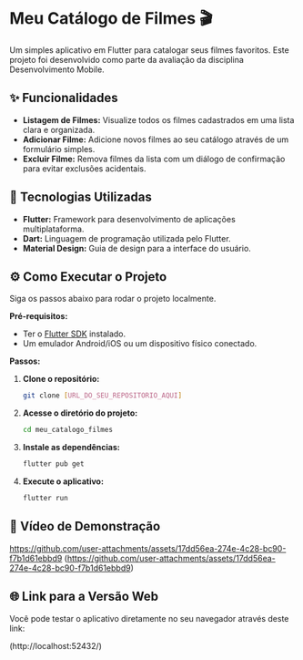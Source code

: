 # Meu Catálogo de Filmes 🎬

Um simples aplicativo em Flutter para catalogar seus filmes favoritos. Este projeto foi desenvolvido como parte da avaliação da disciplina Desenvolvimento Mobile.

## ✨ Funcionalidades

- **Listagem de Filmes:** Visualize todos os filmes cadastrados em uma lista clara e organizada.
- **Adicionar Filme:** Adicione novos filmes ao seu catálogo através de um formulário simples.
- **Excluir Filme:** Remova filmes da lista com um diálogo de confirmação para evitar exclusões acidentais.

## 🚀 Tecnologias Utilizadas

- **Flutter:** Framework para desenvolvimento de aplicações multiplataforma.
- **Dart:** Linguagem de programação utilizada pelo Flutter.
- **Material Design:** Guia de design para a interface do usuário.

## ⚙️ Como Executar o Projeto

Siga os passos abaixo para rodar o projeto localmente.

**Pré-requisitos:**
* Ter o [Flutter SDK](https://flutter.dev/docs/get-started/install) instalado.
* Um emulador Android/iOS ou um dispositivo físico conectado.

**Passos:**

1.  **Clone o repositório:**
    ```bash
    git clone [URL_DO_SEU_REPOSITORIO_AQUI]
    ```

2.  **Acesse o diretório do projeto:**
    ```bash
    cd meu_catalogo_filmes
    ```

3.  **Instale as dependências:**
    ```bash
    flutter pub get
    ```

4.  **Execute o aplicativo:**
    ```bash
    flutter run
    ```

## 📱 Vídeo de Demonstração


https://github.com/user-attachments/assets/17dd56ea-274e-4c28-bc90-f7b1d61ebbd9
(https://github.com/user-attachments/assets/17dd56ea-274e-4c28-bc90-f7b1d61ebbd9)

## 🌐 Link para a Versão Web

Você pode testar o aplicativo diretamente no seu navegador através deste link:

(http://localhost:52432/)
